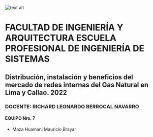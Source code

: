 ![text alt](https://ucv.blackboard.com/branding/_1_1/loginLogo/CustomLoginLogo.png?m=k9sq4hbz)

# FACULTAD DE INGENIERÍA Y ARQUITECTURA ESCUELA PROFESIONAL DE INGENIERÍA DE SISTEMAS

## Distribución, instalación y beneficios del mercado de redes internas del Gas Natural en Lima y Callao. 2022

### DOCENTE: RICHARD LEONARDO BERROCAL NAVARRO

#### EQUIPO Nro. 7

* Maza Huamani Mauricio Brayar


